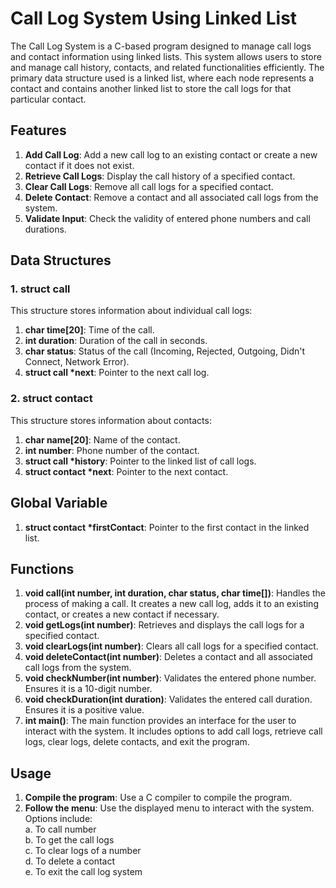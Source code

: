 # Call Log System Using Linked List
The Call Log System is a C-based program designed to manage call logs and contact information using linked lists. This system allows users to store and manage call history, contacts, and related functionalities efficiently. The primary data structure used is a linked list, where each node represents a contact and contains another linked list to store the call logs for that particular contact.

## Features
1. <b>Add Call Log</b>: Add a new call log to an existing contact or create a new contact if it does not exist.
2. <b>Retrieve Call Logs</b>: Display the call history of a specified contact.
3. <b>Clear Call Logs</b>: Remove all call logs for a specified contact.
4. <b>Delete Contact</b>: Remove a contact and all associated call logs from the system.
5. <b>Validate Input</b>: Check the validity of entered phone numbers and call durations.

## Data Structures
### 1. struct call
This structure stores information about individual call logs:
1. <b>char time[20]</b>: Time of the call.
2. <b>int duration</b>: Duration of the call in seconds.
3. <b>char status</b>: Status of the call (Incoming, Rejected, Outgoing, Didn't Connect, Network Error).
4. <b>struct call *next</b>: Pointer to the next call log.
### 2. struct contact
This structure stores information about contacts:
1. <b>char name[20]</b>: Name of the contact.
2. <b>int number</b>: Phone number of the contact.
3. <b>struct call *history</b>: Pointer to the linked list of call logs.
4. <b>struct contact *next</b>: Pointer to the next contact.
## Global Variable
1. <b>struct contact *firstContact</b>: Pointer to the first contact in the linked list.
## Functions
1. <b>void call(int number, int duration, char status, char time[])</b>: Handles the process of making a call. It creates a new call log, adds it to an existing contact, or creates a new contact if necessary.
2. <b>void getLogs(int number)</b>: Retrieves and displays the call logs for a specified contact.
3. <b>void clearLogs(int number)</b>: Clears all call logs for a specified contact.
4. <b>void deleteContact(int number)</b>: Deletes a contact and all associated call logs from the system.
5. <b>void checkNumber(int number)</b>: Validates the entered phone number. Ensures it is a 10-digit number.
6. <b>void checkDuration(int duration)</b>: Validates the entered call duration. Ensures it is a positive value.
7. <b>int main()</b>: The main function provides an interface for the user to interact with the system. It includes options to add call logs, retrieve call logs, clear logs, delete contacts, and exit the program.

## Usage
1. <b>Compile the program</b>: Use a C compiler to compile the program.
2. <b>Follow the menu</b>: Use the displayed menu to interact with the system. Options include:<br>
    a. To call number<br>
    b. To get the call logs<br>
    c. To clear logs of a number<br>
    d. To delete a contact<br>
    e. To exit the call log system<br>
